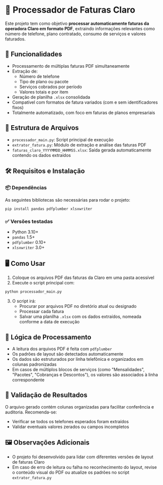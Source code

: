 
# 📄 Processador de Faturas Claro

Este projeto tem como objetivo **processar automaticamente faturas da operadora Claro em formato PDF**, extraindo informações relevantes como número de telefone, plano contratado, consumo de serviços e valores faturados.

## 🚀 Funcionalidades

- Processamento de múltiplas faturas PDF simultaneamente
- Extração de:
  - Número de telefone
  - Tipo de plano ou pacote
  - Serviços cobrados por período
  - Valores totais e por item
- Geração de planilha `.xlsx` consolidada
- Compatível com formatos de fatura variados (com e sem identificadores fixos)
- Totalmente automatizado, com foco em faturas de planos empresariais

## 🧾 Estrutura de Arquivos

- `processador_main.py`: Script principal de execução
- `extrator_fatura.py`: Módulo de extração e análise das faturas PDF
- `faturas_claro_YYYYMMDD_HHMMSS.xlsx`: Saída gerada automaticamente contendo os dados extraídos

## 🛠️ Requisitos e Instalação

### 📦 Dependências

As seguintes bibliotecas são necessárias para rodar o projeto:

```bash
pip install pandas pdfplumber xlsxwriter
```

### ✅ Versões testadas

- Python 3.10+
- `pandas` 1.5+
- `pdfplumber` 0.10+
- `xlsxwriter` 3.0+

## 🖥️ Como Usar

1. Coloque os arquivos PDF das faturas da Claro em uma pasta acessível
2. Execute o script principal com:

```bash
python processador_main.py
```

3. O script irá:
   - Procurar por arquivos PDF no diretório atual ou designado
   - Processar cada fatura
   - Salvar uma planilha `.xlsx` com os dados extraídos, nomeada conforme a data de execução

## 🧠 Lógica de Processamento

- A leitura dos arquivos PDF é feita com `pdfplumber`
- Os padrões de layout são detectados automaticamente
- Os dados são estruturados por linha telefônica e organizados em colunas padronizadas
- Em casos de múltiplos blocos de serviços (como "Mensalidades", "Pacotes", "Cobranças e Descontos"), os valores são associados à linha correspondente

## 🐞 Validação de Resultados

O arquivo gerado contém colunas organizadas para facilitar conferência e auditoria. Recomenda-se:

- Verificar se todos os telefones esperados foram extraídos
- Validar eventuais valores zerados ou campos incompletos

## 🖼️ Observações Adicionais

- O projeto foi desenvolvido para lidar com diferentes versões de layout de faturas Claro
- Em caso de erro de leitura ou falha no reconhecimento do layout, revise o conteúdo visual do PDF ou atualize os padrões no script `extrator_fatura.py`
